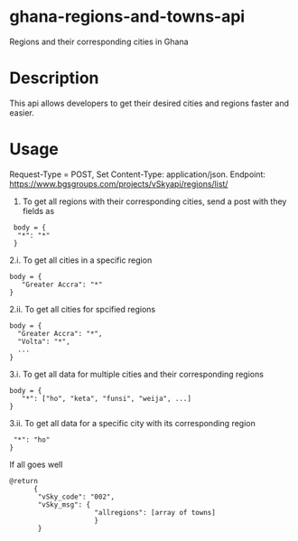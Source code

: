 # ghana-regions-and-towns-api
Regions and their corresponding cities in Ghana

# Description
This api allows developers to get their desired cities and regions faster and easier.

# Usage

Request-Type = POST,
Set Content-Type: application/json.
Endpoint: https://www.bgsgroups.com/projects/vSkyapi/regions/list/


1. To get all regions with their corresponding cities, send a post with they fields as
```
 body = { 
  "*": "*"
 }
 ```

2.i. To get all cities in  a specific region
```
body = {
   "Greater Accra": "*"
}
```

 2.ii. To get all cities for spcified regions
 ```
 body = {
   "Greater Accra": "*",
   "Volta": "*",
   ...
}
```

3.i. To get all data for multiple cities and their corresponding regions
```
body = {
   "*": ["ho", "keta", "funsi", "weija", ...]
}
```

3.ii. To get all data for a specific city with its corresponding region

 ``` body = {
  "*": "ho"
}
```
  
If all goes well 
```
@return 
      {
       "vSky_code": "002",
       "vSky_msg": { 
                     "allregions": [array of towns]
                     }
       }
```

